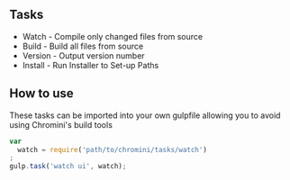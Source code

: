 ## Tasks

* Watch - Compile only changed files from source
* Build - Build all files from source
* Version - Output version number
* Install - Run Installer to Set-up Paths

## How to use

These tasks can be imported into your own gulpfile allowing you to avoid using Chromini's build tools

```javascript
var
  watch = require('path/to/chromini/tasks/watch')
;
gulp.task('watch ui', watch);
```